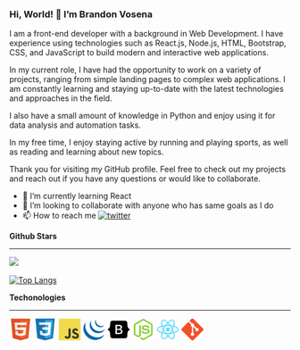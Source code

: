 ### Hi, World! 👋 I’m Brandon Vosena ###

I am a front-end developer with a background in Web Development. I have experience using technologies such as React.js, Node.js, HTML, Bootstrap, CSS, and JavaScript to build modern and interactive web applications.

In my current role, I have had the opportunity to work on a variety of projects, ranging from simple landing pages to complex web applications. I am constantly learning and staying up-to-date with the latest technologies and approaches in the field.

I also have a small amount of knowledge in Python and enjoy using it for data analysis and automation tasks.

In my free time, I enjoy staying active by running and playing sports, as well as reading and learning about new topics.

Thank you for visiting my GitHub profile. Feel free to check out my projects and reach out if you have any questions or would like to collaborate.

- 🌱 I’m currently learning React
- 💞️ I’m looking to collaborate with anyone who has same goals as I do
- 📫 How to reach me [![twitter]()](https://twitter.com/ongadidev)

**Github Stars**

------
[![](https://github-readme-stats.vercel.app/api?username=ongadi&show_icons=true&bg_color=0000000)](https://github.com/ongadi)

[![Top Langs](https://github-readme-stats.vercel.app/api/top-langs/?username=ongadi&layout=compact)](https://github.com/ongadi)

**Techonologies**

-----
<picture>
  <img alt="HTML5" src="https://github.com/devicons/devicon/raw/master/icons/html5/html5-original.svg" width="40" height="40" >
</picture>
<picture>
  <img alt="CSS3" src="https://github.com/devicons/devicon/raw/master/icons/css3/css3-original.svg" width="40" height="40">
</picture>
<picture>
  <img alt="JAVASCRIPT" src="https://github.com/devicons/devicon/blob/master/icons/javascript/javascript-original.svg" width="40" height="40">
</picture>
<picture>
  <img alt="jQuery" src="https://github.com/devicons/devicon/raw/master/icons/jquery/jquery-original.svg" width="40" height="40">
</picture>
<picture>
  <img alt="Bootstrap" src="https://github.com/devicons/devicon/raw/master/icons/bootstrap/bootstrap-plain.svg" width="40" height="40">
</picture>
<picture>
  <img alt="Node.js" src="https://github.com/devicons/devicon/raw/master/icons/nodejs/nodejs-original.svg" width="40" height="40">
</picture>
<picture>
  <img alt="React" src="https://github.com/devicons/devicon/blob/master/icons/react/react-original.svg" width="40" height="40">
</picture>
<picture>
  <img alt="Git" src="https://github.com/devicons/devicon/raw/master/icons/git/git-original.svg" width="40" height="40">
</picture>
<!---
Ongadi/Ongadi is a ✨ special ✨ repository because its `README.md` (this file) appears on your GitHub profile.
You can click the Preview link to take a look at your changes.
--->
